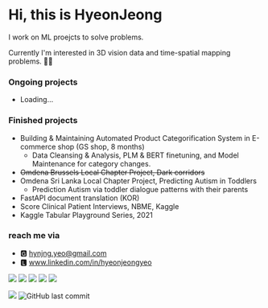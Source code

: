 <!--
- 🔭 I’m currently working on ...
- 🌱 I’m currently learning ...
- 👯 I’m looking to collaborate on ...
- 🤔 I’m looking for help with ...
- 💬 Ask me about ...
- 📫 How to reach me: ...
- 😄 Pronouns: ...
- ⚡ Fun fact: ...
-->

# Hi, this is HyeonJeong

I work on ML proejcts to solve problems.

Currently I'm interested in 3D vision data and time-spatial mapping problems. 🧚🏻


### Ongoing projects
- Loading...

### Finished projects

- Building & Maintaining Automated Product Categorification System in E-commerce shop (GS shop, 8 months)
  - Data Cleansing & Analysis, PLM & BERT finetuning, and Model Maintenance for category changes.
- ~~Omdena Brussels Local Chapter Project, Dark corridors~~
- Omdena Sri Lanka Local Chapter Project, Predicting Autism in Toddlers
    - Prediction Autism via toddler dialogue patterns with their parents
- FastAPI document translation (KOR)
- Score Clinical Patient Interviews, NBME, Kaggle
- Kaggle Tabular Playground Series, 2021

### reach me via 

- 🅶 hynjng.yeo@gmail.com
- 🅻 www.linkedin.com/in/hyeonjeongyeo
<!--
- 🏕 https://nearnear.github.io (KOR)
-->
 
<img src="https://img.shields.io/badge/-Python-blue?style=flat&logo=Python&logoColor=white"> <img src="https://img.shields.io/badge/-Git-blue?style=flat&logo=Git&logoColor=white"> <img src="https://img.shields.io/badge/-MySQL-blue?style=flat&logo=MySQL&logoColor=white"> <img src="https://img.shields.io/badge/-Tensorflow-blue?style=flat&logo=Tensorflow&logoColor=white"> <img src="https://img.shields.io/badge/-PyTorch-blue?style=flat&logo=PyTorch&logoColor=white">

<a href="https://hits.seeyoufarm.com"><img src="https://hits.seeyoufarm.com/api/count/incr/badge.svg?url=https%3A%2F%2Fgithub.com%2Fnearnear%2Fnearnear&count_bg=%236297F1&title_bg=%23555555&icon=&icon_color=%23E7E7E7&title=hits&edge_flat=false"/></a>
 <img alt="GitHub last commit" src="https://img.shields.io/github/last-commit/nearnear/nearnear">
